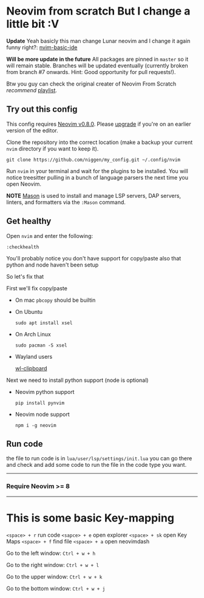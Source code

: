 # Neovim from scratch But I change a little bit :V

**Update** Yeah basicly this man change Lunar neovim and I change it again funny right?: [nvim-basic-ide](https://github.com/LunarVim/nvim-basic-ide)

**Will be more update in the future**  All packages are pinned in `master` so it will remain stable. Branches will be updated eventually (currently broken from branch #7 onwards. Hint: Good opportunity for pull requests!).

Btw you guy can check the original creater of Neovim From Scratch *recommend* [playlist](https://www.youtube.com/watch?v=ctH-a-1eUME&list=PLhoH5vyxr6Qq41NFL4GvhFp-WLd5xzIzZ). 

## Try out this config

This config requires [Neovim v0.8.0](https://github.com/neovim/neovim/releases). Please [upgrade](#upgrade-to-neovim-v080) if you're on an earlier version of the editor.

Clone the repository into the correct location (make a backup your current `nvim` directory if you want to keep it).

```
git clone https://github.com/niggen/my_config.git ~/.config/nvim
```

Run `nvim` in your terminal and wait for the plugins to be installed. You will notice treesitter pulling in a bunch of language parsers the next time you open Neovim.

**NOTE** [Mason](https://github.com/williamboman/mason.nvim) is used to install and manage LSP servers, DAP servers, linters, and formatters via the `:Mason` command.

## Get healthy

Open `nvim` and enter the following:

```
:checkhealth
```

You'll probably notice you don't have support for copy/paste also that python and node haven't been setup

So let's fix that

First we'll fix copy/paste

- On mac `pbcopy` should be builtin

- On Ubuntu

  ```
  sudo apt install xsel
  ```

- On Arch Linux

  ```
  sudo pacman -S xsel
  ```
  
- Wayland users

  [wl-clipboard](https://github.com/bugaevc/wl-clipboard)


Next we need to install python support (node is optional)

- Neovim python support

  ```
  pip install pynvim
  ```

- Neovim node support

  ```
  npm i -g neovim
  ```
## Run code

the file to run code is in `lua/user/lsp/settings/init.lua` you can go there and check and add some code to run the file in the code type you want.
  
---
### Require Neovim >= 8
---
# This is some basic Key-mapping

`<space> + r` run code
`<sapce> + e` open explorer
`<space> + sk` open Key Maps
`<space> + f` find file
`<space> + a` open neovimdash

Go to the left window: `Ctrl + w + h`

Go to the right window: `Ctrl + w + l`

Go to the upper window: `Ctrl + w + k`

Go to the bottom window: `Ctrl + w + j`
